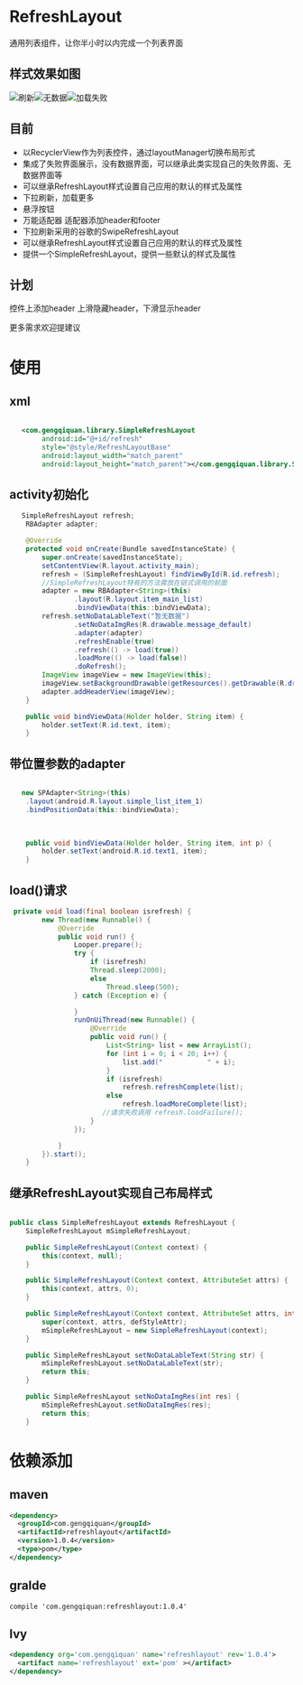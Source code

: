 # RefreshLayout
通用列表组件，让你半小时以内完成一个列表界面

## 样式效果如图

![刷新](http://img.blog.csdn.net/20161008152441933)![无数据](http://img.blog.csdn.net/20161008152457761)![加载失败](http://img.blog.csdn.net/20161008152510715)


## 目前

 * 以RecyclerView作为列表控件，通过layoutManager切换布局形式
 * 集成了失败界面展示，没有数据界面，可以继承此类实现自己的失败界面、无数据界面等
 * 可以继承RefreshLayout样式设置自己应用的默认的样式及属性
 * 下拉刷新，加载更多
 * 悬浮按钮
 * 万能适配器 适配器添加header和footer
 * 下拉刷新采用的谷歌的SwipeRefreshLayout
 * 可以继承RefreshLayout样式设置自己应用的默认的样式及属性
 * 提供一个SimpleRefreshLayout，提供一些默认的样式及属性

## 计划

 控件上添加header 上滑隐藏header，下滑显示header
 
 更多需求欢迎提建议
 


# 使用
## xml
```xml
  
   <com.gengqiquan.library.SimpleRefreshLayout
        android:id="@+id/refresh"
        style="@style/RefreshLayoutBase"
        android:layout_width="match_parent"
        android:layout_height="match_parent"></com.gengqiquan.library.SimpleRefreshLayout>
```
## activity初始化
```java
   SimpleRefreshLayout refresh;
    RBAdapter adapter;

    @Override
    protected void onCreate(Bundle savedInstanceState) {
        super.onCreate(savedInstanceState);
        setContentView(R.layout.activity_main);
        refresh = (SimpleRefreshLayout) findViewById(R.id.refresh);
        //SimpleRefreshLayout特有的方法需放在链式调用的前面
        adapter = new RBAdapter<String>(this)
                .layout(R.layout.item_main_list)
                .bindViewData(this::bindViewData);
        refresh.setNoDataLableText("暂无数据")
                .setNoDataImgRes(R.drawable.message_default)
                .adapter(adapter)
                .refreshEnable(true)
                .refresh(() -> load(true))
                .loadMore(() -> load(false))
                .doRefresh();
        ImageView imageView = new ImageView(this);
        imageView.setBackgroundDrawable(getResources().getDrawable(R.drawable.img_no_message));
        adapter.addHeaderView(imageView);
    }

    public void bindViewData(Holder holder, String item) {
        holder.setText(R.id.text, item);
    }

```

## 带位置参数的adapter
```java

   new SPAdapter<String>(this)
    .layout(android.R.layout.simple_list_item_1)
    .bindPositionData(this::bindViewData);
                

   
    public void bindViewData(Holder holder, String item, int p) {
        holder.setText(android.R.id.text1, item);
    }
```

## load()请求

```java
 private void load(final boolean isrefresh) {
        new Thread(new Runnable() {
            @Override
            public void run() {
                Looper.prepare();
                try {
                    if (isrefresh)
                    Thread.sleep(2000);
                    else
                        Thread.sleep(500);
                } catch (Exception e) {

                }
                runOnUiThread(new Runnable() {
                    @Override
                    public void run() {
                        List<String> list = new ArrayList();
                        for (int i = 0; i < 20; i++) {
                            list.add("           " + i);
                        }
                        if (isrefresh)
                            refresh.refreshComplete(list);
                        else
                            refresh.loadMoreComplete(list);
                       //请求失败调用 refresh.loadFailure();
                    }
                });

            }
        }).start();
    }
```
## 继承RefreshLayout实现自己布局样式

```  java
 
public class SimpleRefreshLayout extends RefreshLayout {
    SimpleRefreshLayout mSimpleRefreshLayout;

    public SimpleRefreshLayout(Context context) {
        this(context, null);
    }

    public SimpleRefreshLayout(Context context, AttributeSet attrs) {
        this(context, attrs, 0);
    }

    public SimpleRefreshLayout(Context context, AttributeSet attrs, int defStyleAttr) {
        super(context, attrs, defStyleAttr);
        mSimpleRefreshLayout = new SimpleRefreshLayout(context);
    }

    public SimpleRefreshLayout setNoDataLableText(String str) {
        mSimpleRefreshLayout.setNoDataLableText(str);
        return this;
    }

    public SimpleRefreshLayout setNoDataImgRes(int res) {
        mSimpleRefreshLayout.setNoDataImgRes(res);
        return this;
    }
```


# 依赖添加
## maven
```xml
<dependency>
  <groupId>com.gengqiquan</groupId>
  <artifactId>refreshlayout</artifactId>
  <version>1.0.4</version>
  <type>pom</type>
</dependency>
```
## gralde 
```
compile 'com.gengqiquan:refreshlayout:1.0.4'
```
## lvy
```xml
<dependency org='com.gengqiquan' name='refreshlayout' rev='1.0.4'>
  <artifact name='refreshlayout' ext='pom' ></artifact>
</dependency>
```
